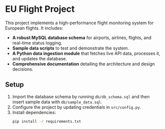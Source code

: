 # EU Flight Project

This project implements a high-performance flight monitoring system for European flights. It includes:

- **A robust MySQL database schema** for airports, airlines, flights, and real-time status logging.
- **Sample data scripts** to test and demonstrate the system.
- **A Python data ingestion module** that fetches live API data, processes it, and updates the database.
- **Comprehensive documentation** detailing the architecture and design decisions.

## Setup

1. Import the database schema by running `db/db_schema.sql` and then insert sample data with `db/sample_data.sql`.
2. Configure the project by updating credentials in `src/config.py`.
3. Install dependencies:
   ```bash
   pip install -r requirements.txt
